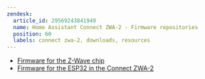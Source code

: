 ```yaml
---
zendesk:
  article_id: 29569243841949
  name: Home Assistant Connect ZWA-2 - Firmware repositories
  position: 60
  labels: connect zwa-2, downloads, resources
---
```


- [Firmware for the Z-Wave chip](https://github.com/NabuCasa/zwave-firmware)
- [Firmware for the ESP32 in the Connect ZWA-2](https://github.com/NabuCasa/zwave-esp-bridge)
